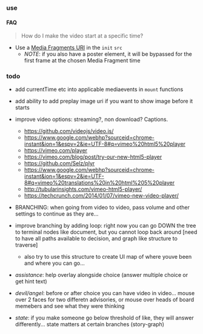 ### use

#### FAQ

> How do I make the video start at a specific time?

- Use a [Media Fragments URI](http://stackoverflow.com/a/5984558) in the `init` `src`
  - *NOTE*: if you also have a poster element, it will be bypassed for the first frame at the chosen Media Fragment time

### todo
- add currentTime etc into applicable mediaevents in `mount` functions
- add ability to add preplay image uri if you want to show image before it starts

- improve video options: streaming?, non download? Captions.
  - https://github.com/videojs/video.js/
  - https://www.google.com/webhp?sourceid=chrome-instant&ion=1&espv=2&ie=UTF-8#q=vimeo%20html5%20player
  - https://vimeo.com/player
  - https://vimeo.com/blog/post/try-our-new-html5-player
  - https://github.com/Selz/plyr
  - https://www.google.com/webhp?sourceid=chrome-instant&ion=1&espv=2&ie=UTF-8#q=vimeo%20translations%20in%20html%205%20player
  - http://tubularinsights.com/vimeo-html5-player/
  - https://techcrunch.com/2014/01/07/vimeo-new-video-player/

- BRANCHING: when going from video to video, pass volume and other settings to continue as they are...
- improve branching by adding loop: right now you can go DOWN the tree to terminal nodes like document, but you cannot loop back around [need to have all paths available to decision, and graph like structure to traverse]
  - also try to use this structure to create UI map of where youve been and where you can go...
- *assistance*: help overlay alongside choice (answer multiple choice or get hint text)
- *devil/angel*: before or after choice you can have video in video... mouse over 2 faces for two differetn advisories, or mouse over heads of board memebers and see what they were thinking
- *state*: if you make someone go below threshold of like, they will answer differently... state matters at certain branches (story-graph)